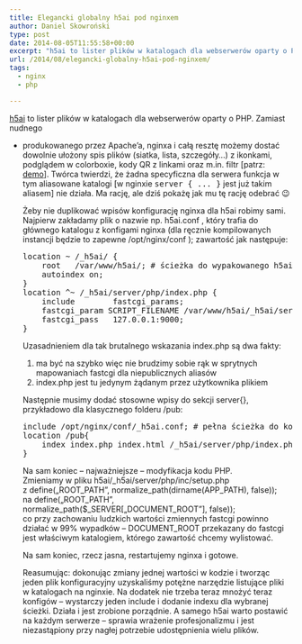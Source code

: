 ```yaml
---
title: Elegancki globalny h5ai pod nginxem
author: Daniel Skowroński
type: post
date: 2014-08-05T11:55:58+00:00
excerpt: "h5ai to lister plików w katalogach dla webserwerów oparty o PHP. Zamiast nudnego &lt;ul&gt;&t;li&gt;... produkowanego przez Apache'a, nginxa i całą resztę możemy dostać dowolnie ułożony spis plików (siatka, lista, szczegóły...) z ikonkami, podglądem w colorboxie, kody QR z linkami oraz m.in. filtr. Twórca twierdzi, że żadna specyficzna dla serwera funkcja w tym aliasy (w nginxie <kbd>server { ... }</kbd>  jest już takim aliasem) nie działa. Ma rację, ale dziś pokażę jak mu tę rację odebrać ;)"
url: /2014/08/elegancki-globalny-h5ai-pod-nginxem/
tags:
  - nginx
  - php

---
```

[h5ai][1] to lister plików w katalogach dla webserwerów oparty o PHP. Zamiast nudnego <ul><li> produkowanego przez Apache&#8217;a, nginxa i całą resztę możemy dostać dowolnie ułożony spis plików (siatka, lista, szczegóły&#8230;) z ikonkami, podglądem w colorboxie, kody QR z linkami oraz m.in. filtr [patrz: [demo][2]]. Twórca twierdzi, że żadna specyficzna dla serwera funkcja w tym aliasowane katalogi [w nginxie <kbd>server { ... }</kbd> jest już takim aliasem] nie działa. Ma rację, ale dziś pokażę jak mu tę rację odebrać 😉

Żeby nie duplikować wpisów konfigurację nginxa dla h5ai robimy sami. Najpierw zakładamy plik o nazwie np. <span class="lang:default EnlighterJSRAW  crayon-inline " >h5ai.conf</span> , który trafia do głównego katalogu z konfigami nginxa (dla ręcznie kompilowanych instancji będzie to zapewne <span class="lang:default EnlighterJSRAW  crayon-inline " >/opt/nginx/conf</span> ); zawartość jak następuje:

<pre class="lang:default EnlighterJSRAW " >location ~ /_h5ai/ {
	root   /var/www/h5ai/; # ścieżka do wypakowanego h5ai
	autoindex on;
}
location ^~ /_h5ai/server/php/index.php {
	include        fastcgi_params;
	fastcgi_param SCRIPT_FILENAME /var/www/h5ai/_h5ai/server/php/index.php; # ścieżka do index.php należącego do h5ai
	fastcgi_pass   127.0.0.1:9000;
}</pre>

Uzasadnieniem dla tak brutalnego wskazania index.php są dwa fakty:  
1) ma być na szybko więc nie brudzimy sobie rąk w sprytnych mapowaniach fastcgi dla niepublicznych aliasów  
2) index.php jest tu jedynym żądanym przez użytkownika plikiem

Następnie musimy dodać stosowne wpisy do sekcji server{}, przykładowo dla klasycznego folderu /pub:

<pre class="lang:default EnlighterJSRAW " >include /opt/nginx/conf/_h5ai.conf; # pełna ścieżka do konfiga h5ai.conf
location /pub{
	index index.php index.html /_h5ai/server/php/index.php;
}</pre>

Na sam koniec &#8211; najważniejsze &#8211; modyfikacja kodu PHP.  
Zmieniamy w pliku <span class="lang:default EnlighterJSRAW  crayon-inline " >h5ai/_h5ai/server/php/inc/setup.php</span>  
z <span class="lang:default EnlighterJSRAW  crayon-inline " >define(&#8222;ROOT_PATH&#8221;, normalize_path(dirname(APP_PATH), false));</span>  
na <span class="lang:default EnlighterJSRAW  crayon-inline " >define(&#8222;ROOT_PATH&#8221;, normalize_path($_SERVER[&#8222;DOCUMENT_ROOT&#8221;], false));</span>  
co przy zachowaniu ludzkich wartości zmiennych fastcgi powinno działać w 99% wypadków &#8211; DOCUMENT_ROOT przekazany do fastcgi jest właściwym katalogiem, którego zawartość chcemy wylistować.

Na sam koniec, rzecz jasna, restartujemy nginxa i gotowe.

Reasumując: dokonując zmiany jednej wartości w kodzie i tworząc jeden plik konfiguracyjny uzyskaliśmy potężne narzędzie listujące pliki w katalogach na nginxie. Na dodatek nie trzeba teraz mnożyć teraz konfigów &#8211; wystarczy jeden include i dodanie indexu dla wybranej ścieżki. Działa i jest zrobione porządnie. A samego h5ai warto postawić na każdym serwerze &#8211; sprawia wrażenie profesjonalizmu i jest niezastąpiony przy nagłej potrzebie udostępnienia wielu plików.

 [1]: http://larsjung.de/h5ai/
 [2]: http://larsjung.de/h5ai/sample/